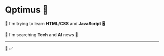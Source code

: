 # Qptimus 🥸
📌 I'm trying to learn **HTML/CSS** and **JavaScript** 🖥️

📌 I'm searching **Tech** and **AI** news 🧠
  ***
📌 ✅
  
